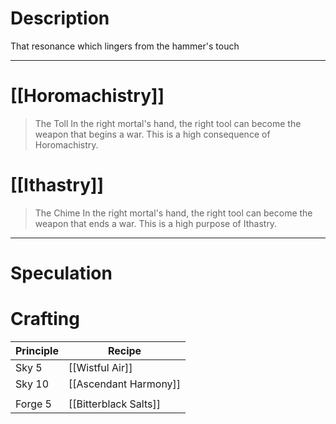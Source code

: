 # Description
That resonance which lingers from the hammer's touch

---
# [[Horomachistry]]
>The Toll
>In the right mortal's hand, the right tool can become the weapon that begins a war. This is a high consequence of Horomachistry.
# [[Ithastry]]
>The Chime
>In the right mortal's hand, the right tool can become the weapon that ends a war. This is a high purpose of Ithastry.
---
# Speculation


# Crafting
|Principle| Recipe|
|-|-|
|Sky 5|[[Wistful Air]]|
|Sky 10| [[Ascendant Harmony]]|
|||
|Forge 5|[[Bitterblack Salts]]|